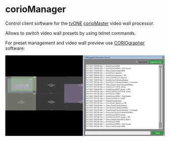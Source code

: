 # corioManager

[image1]: ./imgs/util.png "CORIOgrapher preview"

Control client software for the [tvONE](http://www.tvone.com/) [corioMaster](http://www.tvone.com/coriomaster-video-wall-processor-for-up-to-4-video-walls) video wall processor.

Allows to switch video wall presets by using telnet commands.

For preset management and video wall preview use [CORIOgrapher](http://www.tvone.com/new-coriographer-videowall-design-software) software:

![alt text][image1]
